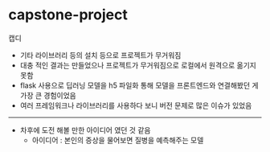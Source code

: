 # capstone-project
캡디
- 기타 라이브러리 등의 설치 등으로 프로젝트가 무거워짐
- 대충 적인 결과는 만들었으나 프로젝트가 무거워짐으로 로컬에서 원격으로 옮기지 못함
- flask 사용으로 딥러닝 모델을 h5 파일화 통해 모델을 프론트엔드와 연결해봤던 게 가장 큰 경험이었음
- 여러 프레임워크나 라이브러리를 사용하다 보니 버전 문제로 많은 이슈가 있었음
---
- 차후에 도전 해볼 만한 아이디어 였던 것 같음
  - 아이디어 : 본인의 증상을 물어보면 질병을 예측해주는 모델  
